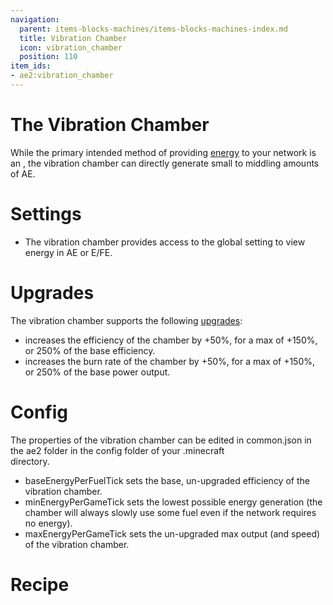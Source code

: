 ```yaml
---
navigation:
  parent: items-blocks-machines/items-blocks-machines-index.md
  title: Vibration Chamber
  icon: vibration_chamber
  position: 110
item_ids:
- ae2:vibration_chamber
---
```


# The Vibration Chamber

<BlockImage id="vibration_chamber" p:active="true" scale="8" />

While the primary intended method of providing [energy](../ae2-mechanics/energy.md) to your network is an
<ItemLink id="energy_acceptor" />, the vibration chamber can directly generate small to middling amounts of AE.

# Settings

*   The vibration chamber provides access to the global setting to view energy in AE or E/FE.

# Upgrades

The vibration chamber supports the following [upgrades](upgrade_cards.md):

*   <ItemLink id="energy_card" /> increases the efficiency of the chamber by +50%, for a max of +150%, or 250% of the base efficiency.
*   <ItemLink id="speed_card" /> increases the burn rate of the chamber by +50%, for a max of +150%, or 250% of the base power output.

# Config

The properties of the vibration chamber can be edited in common.json in the ae2 folder in the config folder of your .minecraft\
directory.

*   baseEnergyPerFuelTick sets the base, un-upgraded efficiency of the vibration chamber.
*   minEnergyPerGameTick sets the lowest possible energy generation (the chamber will always slowly use some fuel even if the network
    requires no energy).
*   maxEnergyPerGameTick sets the un-upgraded max output (and speed) of the vibration chamber.

# Recipe

<RecipeFor id="vibration_chamber" />
